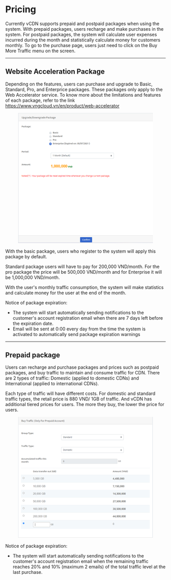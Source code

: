 # Pricing

Currently vCDN supports prepaid and postpaid packages when using the system. With prepaid packages, users recharge and make purchases in the system. For postpaid packages, the system will calculate user expenses incurred during the month and statistically calculate money for customers monthly. To go to the purchase page, users just need to click on the Buy More Traffic menu on the screen.

***

## Website Acceleration Package&#x20;

Depending on the features, users can purchase and upgrade to Basic, Standard, Pro, and Enterprice packages. These packages only apply to the Web Accelerator service. To know more about the limitations and features of each package, refer to the link https://www.vngcloud.vn/en/product/web-accelerator

<figure><img src="../.gitbook/assets/image (201).png" alt=""><figcaption></figcaption></figure>

With the basic package, users who register to the system will apply this package by default.&#x20;

Standard package users will have to pay for 200,000 VND/month. For the pro package the price will be 500,000 VND/month and for Enterprise it will be 1,000,000 VND/month.&#x20;

With the user's monthly traffic consumption, the system will make statistics and calculate money for the user at the end of the month.&#x20;

Notice of package expiration:&#x20;

* The system will start automatically sending notifications to the customer's account registration email when there are 7 days left before the expiration date.&#x20;
* Email will be sent at 0:00 every day from the time the system is activated to automatically send package expiration warnings

***

## **Prepaid package** <a href="#huongdanmuahang-goitratruoc" id="huongdanmuahang-goitratruoc"></a>

Users can recharge and purchase packages and prices such as postpaid packages, and buy traffic to maintain and consume traffic for CDN. There are 2 types of traffic: Domestic (applied to domestic CDNs) and International (applied to international CDNs).&#x20;

Each type of traffic will have different costs. For domestic and standard traffic types, the retail price is 880 VND/ 1GB of traffic. And vCDN has additional tiered prices for users. The more they buy, the lower the price for users.

<figure><img src="../.gitbook/assets/image (202).png" alt=""><figcaption></figcaption></figure>

Notice of package expiration:&#x20;

* The system will start automatically sending notifications to the customer's account registration email when the remaining traffic reaches 20% and 10% (maximum 2 emails) of the total traffic level at the last purchase.

